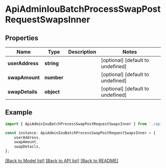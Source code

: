 # ApiAdminIouBatchProcessSwapPostRequestSwapsInner


## Properties

Name | Type | Description | Notes
------------ | ------------- | ------------- | -------------
**userAddress** | **string** |  | [optional] [default to undefined]
**swapAmount** | **number** |  | [optional] [default to undefined]
**swapDetails** | **object** |  | [optional] [default to undefined]

## Example

```typescript
import { ApiAdminIouBatchProcessSwapPostRequestSwapsInner } from './api';

const instance: ApiAdminIouBatchProcessSwapPostRequestSwapsInner = {
    userAddress,
    swapAmount,
    swapDetails,
};
```

[[Back to Model list]](../README.md#documentation-for-models) [[Back to API list]](../README.md#documentation-for-api-endpoints) [[Back to README]](../README.md)
